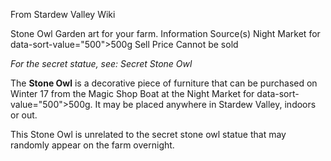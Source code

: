 From Stardew Valley Wiki

Stone Owl Garden art for your farm. Information Source(s) Night Market for data-sort-value="500"&gt;500g Sell Price Cannot be sold

*For the secret statue, see: Secret Stone Owl*

The **Stone Owl** is a decorative piece of furniture that can be purchased on Winter 17 from the Magic Shop Boat at the Night Market for data-sort-value="500"&gt;500g. It may be placed anywhere in Stardew Valley, indoors or out.

This Stone Owl is unrelated to the secret stone owl statue that may randomly appear on the farm overnight.